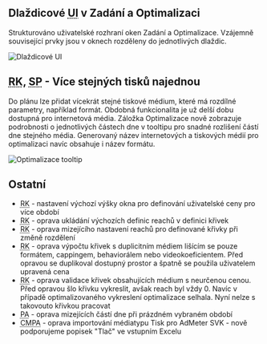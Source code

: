 ﻿---
categories: [fenix]
layout: fenix
---
## Dlaždicové <abbr title="User Interface (Uživatelské rozhraní)">UI</abbr> v Zadání a Optimalizaci

Strukturováno uživatelské rozhraní oken Zadání a Optimalizace. Vzájemně související prvky jsou v oknech rozděleny do jednotlivých dlaždic.

![Dlaždicové UI]({{site.url}}/data/dlazdicove_ui.gif)

## <abbr title="Reachové křivky">RK</abbr>, <abbr title="Strategický plán">SP</abbr> - Více stejných tisků najednou

Do plánu lze přidat vícekrát stejné tiskové médium, které má rozdílné parametry, například formát. Obdobná funkcionalita je už delší dobu dostupná pro internetová média.
Záložka Optimalizace nově zobrazuje podrobnosti o jednotlivých částech dne v tooltipu pro snadné rozlišení částí dne stejného média. Generovaný název internetových a tiskových médií pro optimalizaci navíc obsahuje i název formátu.

![Optimalizace tooltip]({{site.url}}/data/opti_tooltip.png)


## Ostatní
<ul>
	<li><abbr title="Reachové křivky">RK</abbr> - nastavení výchozí výšky okna pro definování uživatelské ceny pro více období</li>
	<li><abbr title="Reachové křivky">RK</abbr> - oprava ukládání výchozích definic reachů v definici křivek</li>
	<li><abbr title="Reachové křivky">RK</abbr> - oprava mizejícího nastavení reachů pro definované křivky při změně rozdělení</li>
	<li><abbr title="Reachové křivky">RK</abbr> - oprava výpočtu křivek s duplicitním médiem lišícím se pouze formátem, cappingem, behaviorálem nebo videokoeficientem. Před opravou se duplikoval dostupný prostor a špatně se použila uživatelem upravená cena</li>
	<li><abbr title="Reachové křivky">RK</abbr> - oprava validace křivek obsahujících médium s neurčenou cenou. Před opravou šlo křivku vykreslit, avšak reach byl vždy 0. Navíc v případě optimalizovaného vykreslení optimalizace selhala. Nyní nelze s takovouto křivkou pracovat</li>
	<li><abbr title="Postanalýza">PA</abbr> - oprava mizejících částí dne při prázdném vybraném období</li>
	<li><abbr title="Crossmediální postanalýza">CMPA</abbr> - oprava importování médiatypu Tisk pro AdMeter SVK - nově podporujeme popisek "Tlač" ve vstupním Excelu</li>	
</ul>
